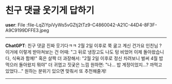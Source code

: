 # 친구 댓글 웃기게 답하기

**user**:
File :file-LqZiYpiVyWs5vGZtj2tTz9-C4860042-A21C-44D4-8F3F-A9C9199DFFE3.jpeg

---

**ChatGPT**:
친구 댓글 진짜 웃기다ㅋㅋ 2월 2일 이후로 쭉 굶고 계신 건가요 인친님 ? 이거에 이렇게 받아쳐보는 건 어때: "그 뒤로 냉장고도 나도 텅 비었어 이제 돌아왔습니다, 식욕과 함께!" 혹은 살짝 더 과장해서: "2월 2일 이후로 정신 차려보니 벌써 4월 밥 먹으러 돌아왔지 뭐야" 더 귀엽고 짓궂은 느낌 원하면: "나... 밥 계정이었지...? 까먹고 있었다..." 원하는 분위기 있으면 맞춰서 또 추천해줄게!

---

